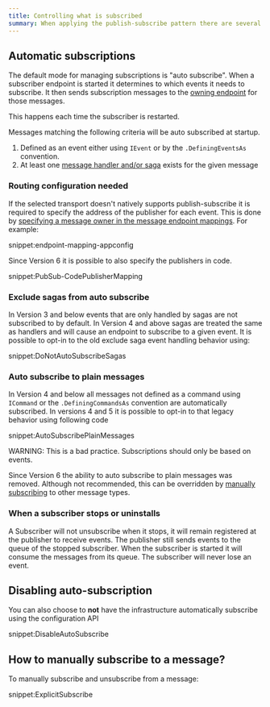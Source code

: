 ```yaml
---
title: Controlling what is subscribed
summary: When applying the publish-subscribe pattern there are several ways to control what messages are subscribed to
---
```



## Automatic subscriptions

The default mode for managing subscriptions is "auto subscribe". When a subscriber endpoint is started it determines to which events it needs to subscribe. It then sends subscription messages to the [owning endpoint](/nservicebus/messaging/message-owner.md) for those messages.

This happens each time the subscriber is restarted.

Messages matching the following criteria will be auto subscribed at startup.

 1. Defined as an event either using `IEvent` or by the `.DefiningEventsAs` convention.
 1. At least one [message handler and/or saga](/nservicebus/handlers/) exists for the given message


### Routing configuration needed

If the selected transport doesn't natively supports publish-subscribe it is required to specify the address of the publisher for each event. This is done by [specifying a message owner in the message endpoint mappings](/nservicebus/messaging/message-owner.md). For example:

snippet:endpoint-mapping-appconfig

Since Version 6 it is possible to also specify the publishers in code.

snippet:PubSub-CodePublisherMapping


### Exclude sagas from auto subscribe

In Version 3 and below events that are only handled by sagas are not subscribed to by default. In Version 4 and above sagas are treated the same as handlers and will cause an endpoint to subscribe to a given event. It is possible to opt-in to the old exclude saga event handling behavior using:

snippet:DoNotAutoSubscribeSagas


### Auto subscribe to plain messages

In Version 4 and below all messages not defined as a command using `ICommand` or the `.DefiningCommandsAs` convention are automatically subscribed. In versions 4 and 5 it is possible to opt-in to that legacy behavior using following code

snippet:AutoSubscribePlainMessages

WARNING: This is a bad practice. Subscriptions should only be based on events.

Since Version 6 the ability to auto subscribe to plain messages was removed. Although not recommended, this can be overridden by [manually subscribing](/nservicebus/messaging/publish-subscribe/controlling-what-is-subscribed.md#how-to-manually-subscribe-to-a-message) to other message types.


### When a subscriber stops or uninstalls

A Subscriber will not unsubscribe when it stops, it will remain registered at the publisher to receive events. The publisher still sends events to the queue of the stopped subscriber. When the subscriber is started it will consume the messages from its queue. The subscriber will never lose an event.


## Disabling auto-subscription

You can also choose to **not** have the infrastructure automatically subscribe using the configuration API

snippet:DisableAutoSubscribe


## How to manually subscribe to a message?

To manually subscribe and unsubscribe from a message:

snippet:ExplicitSubscribe
